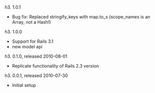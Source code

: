 h3. 1.0.1

* Bug fix: Replaced stringify_keys with map.to_s (scope_names is an Array, not a Hash!)

h3. 1.0.0

* Support for Rails 3.1
* new model api

h3. 0.1.0, released 2010-08-01

* Replicate functionality of Rails 2.3 version

h3. 0.0.1, released 2010-07-30

* Initial setup
